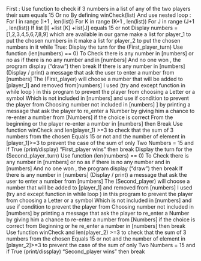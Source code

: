 First :
Use function to check if 3 numbers in a list of any of the two players their sum equals 15 
Or no 
By defining winCheck(list)
And use nested loop :
For I in range (I+1 , len(list))
 For K in range (K+1 , len(list))
 For J in range (J+1 , len(list))
 If list [I] +list [K] +list[J] equals 15 or not 
Display numbers =[1,2,3,4,5,6,7,8,9] which are available in our game
make a list for player_1 to put the chosen numbers in it 
make a list for player_2 to put the chosen numbers in it
while True:
 Display the turn for the (First_player_turn)
 Use function (len(numbers) == 0) 
 To Check there is any number in [numbers] or no as if there is no any number and in [numbers]
 And no one won , the program display (“draw”) then break
 If there is any number in [numbers]
 (Display / print) a message that ask the user to enter a number from [numbers]
 The (First_player) will choose a number that will be added to [player_1] and removed from[numbers]
 I used (try and except function in while loop ) in this program to prevent the player from choosing a 
 Letter or a symbol Which is not included in [numbers] and use if condition to prevent the player from 
 Choosing number not included in [numbers] ] by printing a message that ask the player to re_enter a 
 Number by giving him a chance to re-enter a number from [Numbers] if the choice is correct 
 From the beginning or the player re-enter a number in [numbers] then Break 
 Use function winCheck and len(player_1) >=3 to check that the sum of 3 numbers from the chosen 
 Equals 15 or not and the number of element in [player_1]>=3 to prevent the case of the sum of only 
 Two Numbers = 15 and if True (print/display) “First_player wins” then break
 Display the turn for the (Second_player_turn)
 Use function (len(numbers) == 0) 
 To Check there is any number in [numbers] or no as if there is no any number and in [numbers]
 And no one won , the program display (“draw”) then break
 If there is any number in [numbers]
 (Display / print) a message that ask the user to enter a number from [numbers]
 The (Second_player) will choose a number that will be added to [player_1] and removed from 
 [numbers]
 I used (try and except function in while loop ) in this program to prevent the player from choosing a 
 Letter or a symbol Which is not included in [numbers] and use if condition to prevent the player from 
 Choosing number not included in [numbers] by printing a message that ask the player to re_enter a 
 Number by giving him a chance to re-enter a number from [Numbers] if the choice is correct from 
 Beginning or he re_enter a number in [numbers] then break 
 Use function winCheck and len(player_2) >=3 to check that the sum of 3 numbers from the chosen 
 Equals 15 or not and the number of element in [player_2]>=3 to prevent the case of the sum of only 
 Two Numbers = 15 and if True (print/dissplay) “Second_player wins” then break
